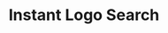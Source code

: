 ---
codehost: https://github.com/https://github.com/kogg/instant-logos
font:
  google: https://fonts.google.com/specimen/Lato
  name: Lato
guide: https://github.com/kogg/InstantLogoSearch/tree/master/components/Header
logohandle: instantlogosearch
sort: instantlogosearch
title: Instant Logo Search
twitter: https://x.com/Instant_Logos
website: http://instantlogosearch.com/
---